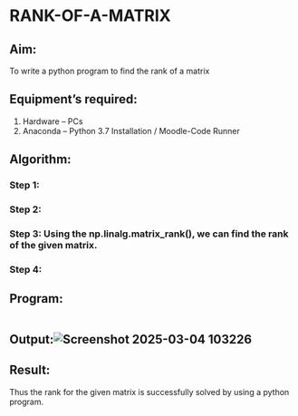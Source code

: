 # RANK-OF-A-MATRIX
## Aim:
To write a python program to find the rank of a matrix
## Equipment’s required:
1. 	Hardware – PCs
2. 	Anaconda – Python 3.7 Installation / Moodle-Code Runner
## Algorithm:
### Step 1: 
### Step 2: 
### Step 3: Using the np.linalg.matrix_rank(), we can find the rank of the given matrix.
### Step 4: 
## Program:
```
```

## Output:![Screenshot 2025-03-04 103226](https://github.com/user-attachments/assets/d55c760c-986f-46db-81cd-e4cb2f98c73b)

## Result:
Thus the rank for the given matrix is successfully solved by  using a python program.

